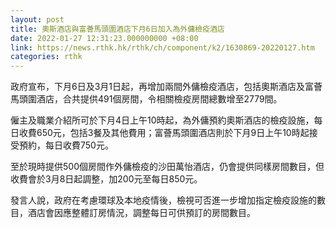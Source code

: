```yaml
---
layout: post
title: 奧斯酒店與富薈馬頭圍酒店下月6日加入為外傭檢疫酒店
date: 2022-01-27 12:31:23.000000000 +08:00
link: https://news.rthk.hk/rthk/ch/component/k2/1630869-20220127.htm
categories: rthk
---
```


政府宣布，下月6日及3月1日起，再增加兩間外傭檢疫酒店，包括奧斯酒店及富薈馬頭圍酒店，合共提供491個房間，令相關檢疫房間總數增至2779間。

僱主及職業介紹所可於下月4日上午10時起，為外傭預約奧斯酒店的檢疫設施，每日收費650元，包括3餐及其他費用；富薈馬頭圍酒店則於下月9日上午10時起接受預約，每日收費750元。

至於現時提供500個房間作外傭檢疫的沙田萬怡酒店，仍會提供同樣房間數目，但收費會於3月8日起調整，加200元至每日850元。

發言人說，政府在考慮環球及本地疫情後，檢視可否進一步增加指定檢疫設施的數目，酒店會因應整體訂房情況，調整每日可供預訂的房間數目。
